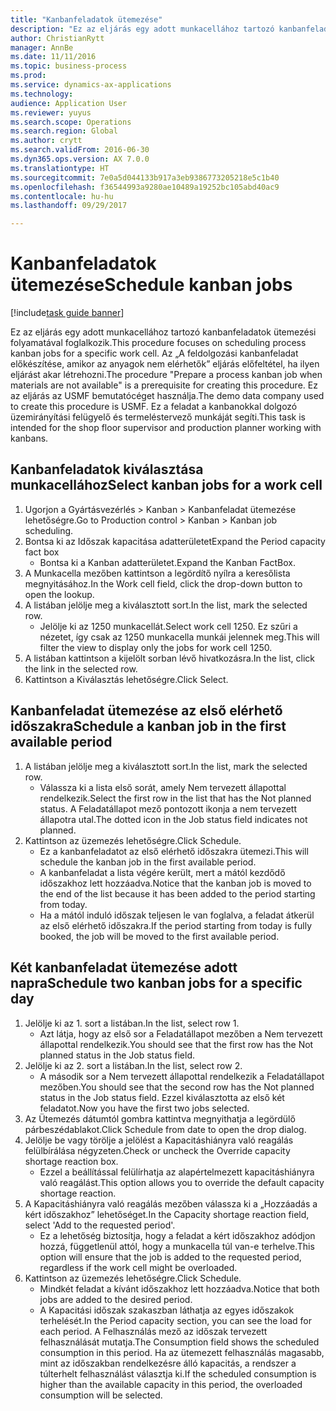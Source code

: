 ```yaml
--- 
title: "Kanbanfeladatok ütemezése"
description: "Ez az eljárás egy adott munkacellához tartozó kanbanfeladatok ütemezési folyamatával foglalkozik."
author: ChristianRytt
manager: AnnBe
ms.date: 11/11/2016
ms.topic: business-process
ms.prod: 
ms.service: dynamics-ax-applications
ms.technology: 
audience: Application User
ms.reviewer: yuyus
ms.search.scope: Operations
ms.search.region: Global
ms.author: crytt
ms.search.validFrom: 2016-06-30
ms.dyn365.ops.version: AX 7.0.0
ms.translationtype: HT
ms.sourcegitcommit: 7e0a5d044133b917a3eb9386773205218e5c1b40
ms.openlocfilehash: f36544993a9280ae10489a19252bc105abd40ac9
ms.contentlocale: hu-hu
ms.lasthandoff: 09/29/2017

---
```

# <a name="schedule-kanban-jobs"></a><span data-ttu-id="e455b-103">Kanbanfeladatok ütemezése</span><span class="sxs-lookup"><span data-stu-id="e455b-103">Schedule kanban jobs</span></span>

[!include[task guide banner](../../includes/task-guide-banner.md)]

<span data-ttu-id="e455b-104">Ez az eljárás egy adott munkacellához tartozó kanbanfeladatok ütemezési folyamatával foglalkozik.</span><span class="sxs-lookup"><span data-stu-id="e455b-104">This procedure focuses on scheduling process kanban jobs for a specific work cell.</span></span> <span data-ttu-id="e455b-105">Az „A feldolgozási kanbanfeladat előkészítése, amikor az anyagok nem elérhetők” eljárás előfeltétel, ha ilyen eljárást akar létrehozni.</span><span class="sxs-lookup"><span data-stu-id="e455b-105">The procedure "Prepare a process kanban job when materials are not available" is a prerequisite for creating this procedure.</span></span> <span data-ttu-id="e455b-106">Ez az eljárás az USMF bemutatócéget használja.</span><span class="sxs-lookup"><span data-stu-id="e455b-106">The demo data company used to create this procedure is USMF.</span></span> <span data-ttu-id="e455b-107">Ez a feladat a kanbanokkal dolgozó üzemirányítási felügyelő és termeléstervező munkáját segíti.</span><span class="sxs-lookup"><span data-stu-id="e455b-107">This task is intended for the shop floor supervisor and production planner working with kanbans.</span></span>


## <a name="select-kanban-jobs-for-a-work-cell"></a><span data-ttu-id="e455b-108">Kanbanfeladatok kiválasztása munkacellához</span><span class="sxs-lookup"><span data-stu-id="e455b-108">Select kanban jobs for a work cell</span></span>
1. <span data-ttu-id="e455b-109">Ugorjon a Gyártásvezérlés > Kanban > Kanbanfeladat ütemezése lehetőségre.</span><span class="sxs-lookup"><span data-stu-id="e455b-109">Go to Production control > Kanban > Kanban job scheduling.</span></span>
2. <span data-ttu-id="e455b-110">Bontsa ki az Időszak kapacitása adatterületet</span><span class="sxs-lookup"><span data-stu-id="e455b-110">Expand the Period capacity fact box</span></span>
    * <span data-ttu-id="e455b-111">Bontsa ki a Kanban adatterületet.</span><span class="sxs-lookup"><span data-stu-id="e455b-111">Expand the Kanban FactBox.</span></span>  
3. <span data-ttu-id="e455b-112">A Munkacella mezőben kattintson a legördítő nyílra a keresőlista megnyitásához.</span><span class="sxs-lookup"><span data-stu-id="e455b-112">In the Work cell field, click the drop-down button to open the lookup.</span></span>
4. <span data-ttu-id="e455b-113">A listában jelölje meg a kiválasztott sort.</span><span class="sxs-lookup"><span data-stu-id="e455b-113">In the list, mark the selected row.</span></span>
    * <span data-ttu-id="e455b-114">Jelölje ki az 1250 munkacellát.</span><span class="sxs-lookup"><span data-stu-id="e455b-114">Select work cell 1250.</span></span> <span data-ttu-id="e455b-115">Ez szűri a nézetet, így csak az 1250 munkacella munkái jelennek meg.</span><span class="sxs-lookup"><span data-stu-id="e455b-115">This will filter the view to display only the jobs for work cell 1250.</span></span>  
5. <span data-ttu-id="e455b-116">A listában kattintson a kijelölt sorban lévő hivatkozásra.</span><span class="sxs-lookup"><span data-stu-id="e455b-116">In the list, click the link in the selected row.</span></span>
6. <span data-ttu-id="e455b-117">Kattintson a Kiválasztás lehetőségre.</span><span class="sxs-lookup"><span data-stu-id="e455b-117">Click Select.</span></span>

## <a name="schedule-a-kanban-job-in-the-first-available-period"></a><span data-ttu-id="e455b-118">Kanbanfeladat ütemezése az első elérhető időszakra</span><span class="sxs-lookup"><span data-stu-id="e455b-118">Schedule a kanban job in the first available period</span></span>
1. <span data-ttu-id="e455b-119">A listában jelölje meg a kiválasztott sort.</span><span class="sxs-lookup"><span data-stu-id="e455b-119">In the list, mark the selected row.</span></span>
    * <span data-ttu-id="e455b-120">Válassza ki a lista első sorát, amely Nem tervezett állapottal rendelkezik.</span><span class="sxs-lookup"><span data-stu-id="e455b-120">Select the first row in the list that has the Not planned status.</span></span> <span data-ttu-id="e455b-121">A Feladatállapot mező pontozott ikonja a nem tervezett állapotra utal.</span><span class="sxs-lookup"><span data-stu-id="e455b-121">The dotted icon in the Job status field indicates not planned.</span></span>  
2. <span data-ttu-id="e455b-122">Kattintson az üzemezés lehetőségre.</span><span class="sxs-lookup"><span data-stu-id="e455b-122">Click Schedule.</span></span>
    * <span data-ttu-id="e455b-123">Ez a kanbanfeladatot az első elérhető időszakra ütemezi.</span><span class="sxs-lookup"><span data-stu-id="e455b-123">This will schedule the kanban job in the first available period.</span></span>  
    * <span data-ttu-id="e455b-124">A kanbanfeladat a lista végére került, mert a mától kezdődő időszakhoz lett hozzáadva.</span><span class="sxs-lookup"><span data-stu-id="e455b-124">Notice that the kanban job is moved to the end of the list because it has been added to the period starting from today.</span></span>  
    * <span data-ttu-id="e455b-125">Ha a mától induló időszak teljesen le van foglalva, a feladat átkerül az első elérhető időszakra.</span><span class="sxs-lookup"><span data-stu-id="e455b-125">If the period starting from today is fully booked, the job will be moved to the first available period.</span></span>  

## <a name="schedule-two-kanban-jobs-for-a-specific-day"></a><span data-ttu-id="e455b-126">Két kanbanfeladat ütemezése adott napra</span><span class="sxs-lookup"><span data-stu-id="e455b-126">Schedule two kanban jobs for a specific day</span></span>
1. <span data-ttu-id="e455b-127">Jelölje ki az 1. sort a listában.</span><span class="sxs-lookup"><span data-stu-id="e455b-127">In the list, select row 1.</span></span>
    * <span data-ttu-id="e455b-128">Azt látja, hogy az első sor a Feladatállapot mezőben a Nem tervezett állapottal rendelkezik.</span><span class="sxs-lookup"><span data-stu-id="e455b-128">You should see that the first row has the Not planned status in the Job status field.</span></span>  
2. <span data-ttu-id="e455b-129">Jelölje ki az 2. sort a listában.</span><span class="sxs-lookup"><span data-stu-id="e455b-129">In the list, select row 2.</span></span>
    * <span data-ttu-id="e455b-130">A második sor a Nem tervezett állapottal rendelkezik a Feladatállapot mezőben.</span><span class="sxs-lookup"><span data-stu-id="e455b-130">You should see that the second row has the Not planned status in the Job status field.</span></span> <span data-ttu-id="e455b-131">Ezzel kiválasztotta az első két feladatot.</span><span class="sxs-lookup"><span data-stu-id="e455b-131">Now you have the first two jobs selected.</span></span>  
3. <span data-ttu-id="e455b-132">Az Ütemezés dátumtól gombra kattintva megnyithatja a legördülő párbeszédablakot.</span><span class="sxs-lookup"><span data-stu-id="e455b-132">Click Schedule from date to open the drop dialog.</span></span>
4. <span data-ttu-id="e455b-133">Jelölje be vagy törölje a jelölést a Kapacitáshiányra való reagálás felülbírálása négyzeten.</span><span class="sxs-lookup"><span data-stu-id="e455b-133">Check or uncheck the Override capacity shortage reaction box.</span></span>
    * <span data-ttu-id="e455b-134">Ezzel a beállítással felülírhatja az alapértelmezett kapacitáshiányra való reagálást.</span><span class="sxs-lookup"><span data-stu-id="e455b-134">This option allows you to override the default capacity shortage reaction.</span></span>  
5. <span data-ttu-id="e455b-135">A Kapacitáshiányra való reagálás mezőben válassza ki a „Hozzáadás a kért időszakhoz” lehetőséget.</span><span class="sxs-lookup"><span data-stu-id="e455b-135">In the Capacity shortage reaction field, select 'Add to the requested period'.</span></span>
    * <span data-ttu-id="e455b-136">Ez a lehetőség biztosítja, hogy a feladat a kért időszakhoz adódjon hozzá, függetlenül attól, hogy a munkacella túl van-e terhelve.</span><span class="sxs-lookup"><span data-stu-id="e455b-136">This option will ensure that the job is added to the requested period, regardless if the work cell might be overloaded.</span></span>  
6. <span data-ttu-id="e455b-137">Kattintson az üzemezés lehetőségre.</span><span class="sxs-lookup"><span data-stu-id="e455b-137">Click Schedule.</span></span>
    * <span data-ttu-id="e455b-138">Mindkét feladat a kívánt időszakhoz lett hozzáadva.</span><span class="sxs-lookup"><span data-stu-id="e455b-138">Notice that both jobs are added to the desired period.</span></span>  
    * <span data-ttu-id="e455b-139">A Kapacitási időszak szakaszban láthatja az egyes időszakok terhelését.</span><span class="sxs-lookup"><span data-stu-id="e455b-139">In the Period capacity section, you can see the load for each period.</span></span> <span data-ttu-id="e455b-140">A Felhasználás mező az időszak tervezett felhasználását mutatja.</span><span class="sxs-lookup"><span data-stu-id="e455b-140">The Consumption field shows the scheduled consumption in this period.</span></span> <span data-ttu-id="e455b-141">Ha az ütemezett felhasználás magasabb, mint az időszakban rendelkezésre álló kapacitás, a rendszer a túlterhelt felhasználást választja ki.</span><span class="sxs-lookup"><span data-stu-id="e455b-141">If the scheduled consumption is higher than the available capacity in this period, the overloaded consumption will be selected.</span></span>  


